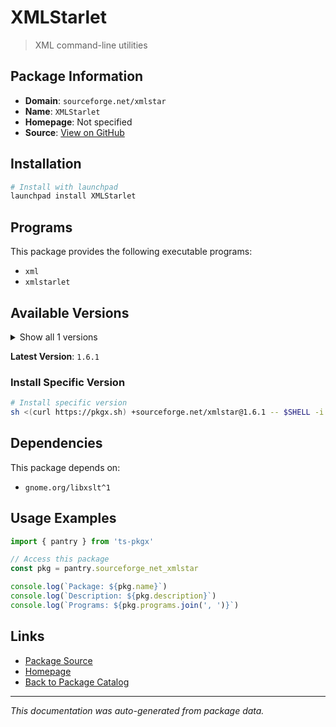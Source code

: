 # XMLStarlet

> XML command-line utilities

## Package Information

- **Domain**: `sourceforge.net/xmlstar`
- **Name**: `XMLStarlet`
- **Homepage**: Not specified
- **Source**: [View on GitHub](https://github.com/pkgxdev/pantry/tree/main/projects/sourceforge.net/xmlstar/package.yml)

## Installation

```bash
# Install with launchpad
launchpad install XMLStarlet
```

## Programs

This package provides the following executable programs:

- `xml`
- `xmlstarlet`

## Available Versions

<details>
<summary>Show all 1 versions</summary>

- `1.6.1`

</details>

**Latest Version**: `1.6.1`

### Install Specific Version

```bash
# Install specific version
sh <(curl https://pkgx.sh) +sourceforge.net/xmlstar@1.6.1 -- $SHELL -i
```

## Dependencies

This package depends on:

- `gnome.org/libxslt^1`

## Usage Examples

```typescript
import { pantry } from 'ts-pkgx'

// Access this package
const pkg = pantry.sourceforge_net_xmlstar

console.log(`Package: ${pkg.name}`)
console.log(`Description: ${pkg.description}`)
console.log(`Programs: ${pkg.programs.join(', ')}`)
```

## Links

- [Package Source](https://github.com/pkgxdev/pantry/tree/main/projects/sourceforge.net/xmlstar/package.yml)
- [Homepage](#)
- [Back to Package Catalog](../package-catalog.md)

---

*This documentation was auto-generated from package data.*
